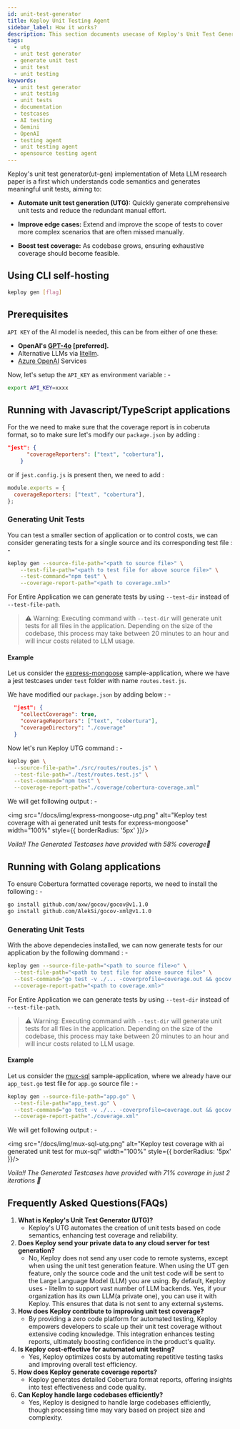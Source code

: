 ```yaml
---
id: unit-test-generator
title: Keploy Unit Testing Agent
sidebar_label: How it works?
description: This section documents usecase of Keploy's Unit Test Generator
tags:
  - utg
  - unit test generator
  - generate unit test
  - unit test
  - unit testing
keywords:
  - unit test generator
  - unit testing
  - unit tests
  - documentation
  - testcases
  - AI testing
  - Gemini
  - OpenAI
  - testing agent
  - unit testing agent
  - opensource testing agent
---
```


<head>
  <title>Unit Testing Agent | Keploy Docs</title>
  <meta charSet="utf-8" />
</head>

Keploy's unit test generator(ut-gen) implementation of Meta LLM research paper is a first which understands code semantics and generates meaningful unit tests, aiming to:

- **Automate unit test generation (UTG):** Quickly generate comprehensive unit tests and reduce the redundant manual effort.

- **Improve edge cases:** Extend and improve the scope of tests to cover more complex scenarios that are often missed manually.

- **Boost test coverage:** As codebase grows, ensuring exhaustive coverage should become feasible.

## Using CLI self-hosting

```bash
keploy gen [flag]
```

## Prerequisites

`API KEY` of the AI model is needed, this can be from either of one these:

- **OpenAI's [GPT-4o](https://platform.openai.com/) [preferred].**
- Alternative LLMs via [litellm](https://github.com/BerriAI/litellm?tab=readme-ov-file#quick-start-proxy---cli).
- [Azure OpenAI](https://azure.microsoft.com/en-in/products/ai-services/openai-service) Services

Now, let's setup the `API_KEY` as environment variable : -

```bash
export API_KEY=xxxx
```

## Running with Javascript/TypeScript applications

For the we need to make sure that the coverage report is in coberuta format, so to make sure let's modify our `package.json` by adding :

```json
"jest": {
      "coverageReporters": ["text", "cobertura"],
    }
```

or if `jest.config.js` is present then, we need to add :

```js
module.exports = {
  coverageReporters: ["text", "cobertura"],
};
```

### Generating Unit Tests

You can test a smaller section of application or to control costs, we can consider generating tests for a single source and its corresponding test file : -

```bash
keploy gen --source-file-path="<path to source file>" \
    --test-file-path="<path to test file for above source file>" \
    --test-command="npm test" \
    --coverage-report-path="<path to coverage.xml>"
```

For Entire Application we can generate tests by using `--test-dir` instead of `--test-file-path`.

> ⚠️ Warning: Executing command with `--test-dir` will generate unit tests for all files in the application. Depending on the size of the codebase, this process may take between 20 minutes to an hour and will incur costs related to LLM usage.

#### Example

Let us consider the [express-mongoose](https://github.com/keploy/samples-typescript/tree/main/express-mongoose) sample-application, where we have a jest testcases under `test` folder with name `routes.test.js`.

We have modified our `package.json` by adding below : -

```json
  "jest": {
    "collectCoverage": true,
    "coverageReporters": ["text", "cobertura"],
    "coverageDirectory": "./coverage"
  }
```

Now let's run Keploy UTG command : -

```bash
keploy gen \
  --source-file-path="./src/routes/routes.js" \
  --test-file-path="./test/routes.test.js" \
  --test-command="npm test" \
  --coverage-report-path="./coverage/cobertura-coverage.xml"
```

We will get following output : -

<img src="/docs/img/express-mongoose-utg.png" alt="Keploy test coverage with ai generated unit tests for express-mongoose" width="100%" style={{ borderRadius: '5px' }}/>

_Voila!! The Generated Testcases have provided with 58% coverage🌟_

## Running with Golang applications

To ensure Cobertura formatted coverage reports, we need to install the following : -

```bash
go install github.com/axw/gocov/gocov@v1.1.0
go install github.com/AlekSi/gocov-xml@v1.1.0
```

### Generating Unit Tests

With the above dependecies installed, we can now generate tests for our application by the following dommand : -

```bash
keploy gen --source-file-path="<path to source file>o" \
  --test-file-path="<path to test file for above source file>" \
  --test-command="go test -v ./... -coverprofile=coverage.out && gocov convert coverage.out | gocov-xml > coverage.xml" \
  --coverage-report-path="<path to coverage.xml>"
```

For Entire Application we can generate tests by using `--test-dir` instead of `--test-file-path`.

> ⚠️ Warning: Executing command with `--test-dir` will generate unit tests for all files in the application. Depending on the size of the codebase, this process may take between 20 minutes to an hour and will incur costs related to LLM usage.

#### Example

Let us consider the [mux-sql](https://github.com/keploy/samples-go/tree/main/mux-sql/) sample-application, where we already have our `app_test.go` test file for `app.go` source file : -

```bash
keploy gen --source-file-path="app.go" \
  --test-file-path="app_test.go" \
  --test-command="go test -v ./... -coverprofile=coverage.out && gocov convert coverage.out | gocov-xml > coverage.xml" \
  --coverage-report-path="./coverage.xml"
```

We will get following output : -

<img src="/docs/img/mux-sql-utg.png" alt="Keploy test coverage with ai generated unit test for mux-sql" width="100%" style={{ borderRadius: '5px' }}/>

_Voila!! The Generated Testcases have provided with 71% coverage in just 2 iterations 🌟_

## Frequently Asked Questions(FAQs)

1. **What is Keploy's Unit Test Generator (UTG)?**<br/>
   - Keploy's UTG automates the creation of unit tests based on code semantics, enhancing test coverage and reliability.
2. **Does Keploy send your private data to any cloud server for test generation?**<br/>
   - No, Keploy does not send any user code to remote systems, except when using the unit test generation feature. When using the UT gen feature, only the source code and the unit test code will be sent to the Large Language Model (LLM) you are using. By default, Keploy uses - litellm to support vast number of LLM backends. Yes, if your organization has its own LLM(a private one), you can use it with Keploy. This ensures that data is not sent to any external systems.
3. **How does Keploy contribute to improving unit test coverage?**<br/>
   - By providing a zero code platform for automated testing, Keploy empowers developers to scale up their unit test coverage without extensive coding knowledge. This integration enhances testing reports, ultimately boosting confidence in the product's quality.
4. **Is Keploy cost-effective for automated unit testing?**<br/>
   - Yes, Keploy optimizes costs by automating repetitive testing tasks and improving overall test efficiency.
5. **How does Keploy generate coverage reports?**<br/>
   - Keploy generates detailed Cobertura format reports, offering insights into test effectiveness and code quality.
6. **Can Keploy handle large codebases efficiently?**<br/>
   - Yes, Keploy is designed to handle large codebases efficiently, though processing time may vary based on project size and complexity.
